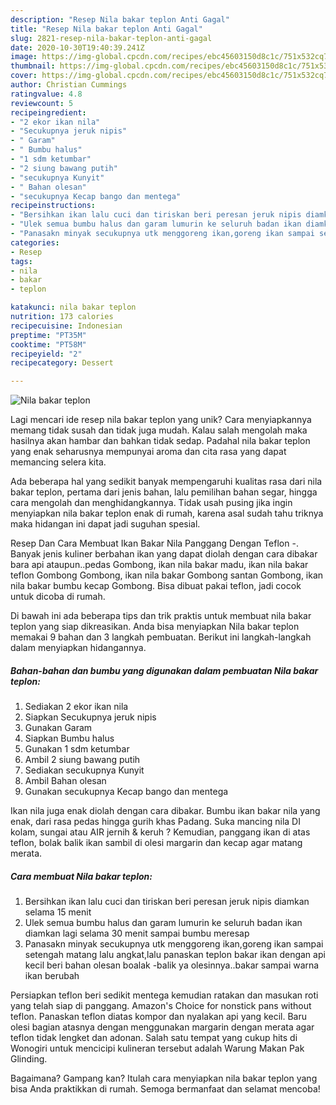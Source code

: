 ```yaml
---
description: "Resep Nila bakar teplon Anti Gagal"
title: "Resep Nila bakar teplon Anti Gagal"
slug: 2821-resep-nila-bakar-teplon-anti-gagal
date: 2020-10-30T19:40:39.241Z
image: https://img-global.cpcdn.com/recipes/ebc45603150d8c1c/751x532cq70/nila-bakar-teplon-foto-resep-utama.jpg
thumbnail: https://img-global.cpcdn.com/recipes/ebc45603150d8c1c/751x532cq70/nila-bakar-teplon-foto-resep-utama.jpg
cover: https://img-global.cpcdn.com/recipes/ebc45603150d8c1c/751x532cq70/nila-bakar-teplon-foto-resep-utama.jpg
author: Christian Cummings
ratingvalue: 4.8
reviewcount: 5
recipeingredient:
- "2 ekor ikan nila"
- "Secukupnya jeruk nipis"
- " Garam"
- " Bumbu halus"
- "1 sdm ketumbar"
- "2 siung bawang putih"
- "secukupnya Kunyit"
- " Bahan olesan"
- "secukupnya Kecap bango dan mentega"
recipeinstructions:
- "Bersihkan ikan lalu cuci dan tiriskan beri peresan jeruk nipis diamkan selama 15 menit"
- "Ulek semua bumbu halus dan garam lumurin ke seluruh badan ikan diamkan lagi selama 30 menit sampai bumbu meresap"
- "Panasakn minyak secukupnya utk menggoreng ikan,goreng ikan sampai setengah matang lalu angkat,lalu panaskan teplon bakar ikan dengan api kecil beri bahan olesan boalak -balik ya olesinnya..bakar sampai warna ikan berubah"
categories:
- Resep
tags:
- nila
- bakar
- teplon

katakunci: nila bakar teplon 
nutrition: 173 calories
recipecuisine: Indonesian
preptime: "PT35M"
cooktime: "PT58M"
recipeyield: "2"
recipecategory: Dessert

---
```



![Nila bakar teplon](https://img-global.cpcdn.com/recipes/ebc45603150d8c1c/751x532cq70/nila-bakar-teplon-foto-resep-utama.jpg)

Lagi mencari ide resep nila bakar teplon yang unik? Cara menyiapkannya memang tidak susah dan tidak juga mudah. Kalau salah mengolah maka hasilnya akan hambar dan bahkan tidak sedap. Padahal nila bakar teplon yang enak seharusnya mempunyai aroma dan cita rasa yang dapat memancing selera kita.

Ada beberapa hal yang sedikit banyak mempengaruhi kualitas rasa dari nila bakar teplon, pertama dari jenis bahan, lalu pemilihan bahan segar, hingga cara mengolah dan menghidangkannya. Tidak usah pusing jika ingin menyiapkan nila bakar teplon enak di rumah, karena asal sudah tahu triknya maka hidangan ini dapat jadi suguhan spesial.

Resep Dan Cara Membuat Ikan Bakar Nila Panggang Dengan Teflon -. Banyak jenis kuliner berbahan ikan yang dapat diolah dengan cara dibakar bara api ataupun..pedas Gombong, ikan nila bakar madu, ikan nila bakar teflon Gombong Gombong, ikan nila bakar Gombong santan Gombong, ikan nila bakar bumbu kecap Gombong. Bisa dibuat pakai teflon, jadi cocok untuk dicoba di rumah.


Di bawah ini ada beberapa tips dan trik praktis untuk membuat nila bakar teplon yang siap dikreasikan. Anda bisa menyiapkan Nila bakar teplon memakai 9 bahan dan 3 langkah pembuatan. Berikut ini langkah-langkah dalam menyiapkan hidangannya.

<!--inarticleads1-->

##### Bahan-bahan dan bumbu yang digunakan dalam pembuatan Nila bakar teplon:

1. Sediakan 2 ekor ikan nila
1. Siapkan Secukupnya jeruk nipis
1. Gunakan  Garam
1. Siapkan  Bumbu halus
1. Gunakan 1 sdm ketumbar
1. Ambil 2 siung bawang putih
1. Sediakan secukupnya Kunyit
1. Ambil  Bahan olesan
1. Gunakan secukupnya Kecap bango dan mentega


Ikan nila juga enak diolah dengan cara dibakar. Bumbu ikan bakar nila yang enak, dari rasa pedas hingga gurih khas Padang. Suka mancing nila DI kolam, sungai atau AIR jernih &amp; keruh ? Kemudian, panggang ikan di atas teflon, bolak balik ikan sambil di olesi margarin dan kecap agar matang merata. 

<!--inarticleads2-->

##### Cara membuat Nila bakar teplon:

1. Bersihkan ikan lalu cuci dan tiriskan beri peresan jeruk nipis diamkan selama 15 menit
1. Ulek semua bumbu halus dan garam lumurin ke seluruh badan ikan diamkan lagi selama 30 menit sampai bumbu meresap
1. Panasakn minyak secukupnya utk menggoreng ikan,goreng ikan sampai setengah matang lalu angkat,lalu panaskan teplon bakar ikan dengan api kecil beri bahan olesan boalak -balik ya olesinnya..bakar sampai warna ikan berubah


Persiapkan teflon beri sedikit mentega kemudian ratakan dan masukan roti yang telah siap di panggang. Amazon&#39;s Choice for nonstick pans without teflon. Panaskan teflon diatas kompor dan nyalakan api yang kecil. Baru olesi bagian atasnya dengan menggunakan margarin dengan merata agar teflon tidak lengket dan adonan. Salah satu tempat yang cukup hits di Wonogiri untuk mencicipi kulineran tersebut adalah Warung Makan Pak Glinding. 

Bagaimana? Gampang kan? Itulah cara menyiapkan nila bakar teplon yang bisa Anda praktikkan di rumah. Semoga bermanfaat dan selamat mencoba!
